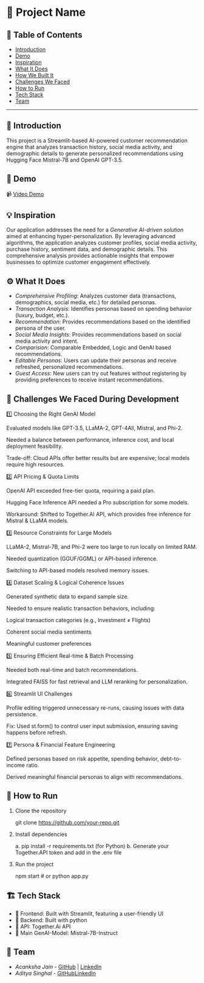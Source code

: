 # 🚀 Project Name

## 📌 Table of Contents
- [Introduction](#introduction)
- [Demo](#demo)
- [Inspiration](#inspiration)
- [What It Does](#what-it-does)
- [How We Built It](#how-we-built-it)
- [Challenges We Faced](#challenges-we-faced)
- [How to Run](#how-to-run)
- [Tech Stack](#tech-stack)
- [Team](#team)

---

## 🎯 Introduction
This project is a Streamlit-based AI-powered customer recommendation engine that analyzes transaction history, social media activity, and demographic details to generate personalized recommendations using Hugging Face Mistral-7B and OpenAI GPT-3.5.



## 🎥 Demo 
📹 [Video Demo](https://drive.google.com/drive/folders/1BWVRTLrlVVyq1oi0AcEGcdFab2eVjNfb?usp=sharing)

## 💡 Inspiration
Our application addresses the need for a *Generative AI-driven solution* aimed at enhancing hyper-personalization. By leveraging advanced algorithms, the application analyzes customer profiles, social media activity, purchase history, sentiment data, and demographic details. This comprehensive analysis provides actionable insights that empower businesses to optimize customer engagement effectively.

## ⚙ What It Does
- *Comprehensive Profiling*: Analyzes customer data (transactions, demographics, social media, etc.) for detailed personas.
- *Transaction Analysis*: Identifies personas based on spending behavior (luxury, budget, etc.).
- *Recommendation*: Provides recommendations based on the identified persona of the user.
- *Social Media Insights*: Provides recommendations based on social media activity and intent.
- *Comparision*: Comparable Embedded, Logic and GenAI based recommendations.
- *Editable Personas*: Users can update their personas and receive refreshed, personalized recommendations.
- *Guest Access*: New users can try out features without registering by providing preferences to receive instant recommendations.

## 🚧 Challenges We Faced During Development
1️⃣ Choosing the Right GenAI Model

Evaluated models like GPT-3.5, LLaMA-2, GPT-4All, Mistral, and Phi-2.

Needed a balance between performance, inference cost, and local deployment feasibility.

Trade-off: Cloud APIs offer better results but are expensive; local models require high resources.

2️⃣ API Pricing & Quota Limits

OpenAI API exceeded free-tier quota, requiring a paid plan.

Hugging Face Inference API needed a Pro subscription for some models.

Workaround: Shifted to Together.AI API, which provides free inference for Mistral & LLaMA models.

3️⃣ Resource Constraints for Large Models

LLaMA-2, Mistral-7B, and Phi-2 were too large to run locally on limited RAM.

Needed quantization (GGUF/GGML) or API-based inference.

Switching to API-based models resolved memory issues.

4️⃣ Dataset Scaling & Logical Coherence Issues

Generated synthetic data to expand sample size.

Needed to ensure realistic transaction behaviors, including:

Logical transaction categories (e.g., Investment ≠ Flights)

Coherent social media sentiments

Meaningful customer preferences

5️⃣ Ensuring Efficient Real-time & Batch Processing

Needed both real-time and batch recommendations.

Integrated FAISS for fast retrieval and LLM reranking for personalization.

6️⃣ Streamlit UI Challenges

Profile editing triggered unnecessary re-runs, causing issues with data persistence.

Fix: Used st.form() to control user input submission, ensuring saving happens before refresh.

7️⃣ Persona & Financial Feature Engineering

Defined personas based on risk appetite, spending behavior, debt-to-income ratio.

Derived meaningful financial personas to align with recommendations.

## 🏃 How to Run
1. Clone the repository  

   git clone https://github.com/your-repo.git

2. Install dependencies  
   
   a. pip install -r requirements.txt (for Python)
   b. Generate your Together.API token and add in the .env file

3. Run the project  
   
   npm start  # or python app.py


## 🏗 Tech Stack
- 🔹 Frontend: Built with Streamlit, featuring a user-friendly UI
- 🔹 Backend: Built with python
- 🔹 API: Together.Ai API 
- 🔹 Main GenAI-Model: Mistral-7B-Instruct

## 👥 Team
- *Acanksha Jain* - [GitHub](#) | [LinkedIn](#)
- *Aditya Singhal* - [GitHub](#)[LinkedIn](#)